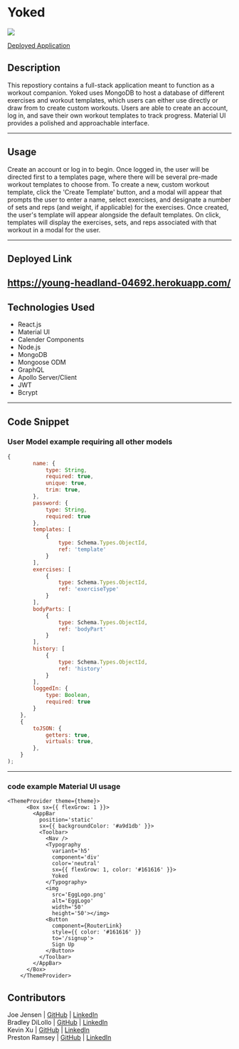 # Yoked

[![](https://img.shields.io/static/v1?label=License&message=MIT&color=<yellow>)](https://opensource.org/licenses/MIT)

[Deployed Application](https://young-headland-04692.herokuapp.com/)

## Description

This repostiory contains a full-stack application meant to function as a workout companion. Yoked uses MongoDB to host a database of different exercises and workout templates, which users can either use directly or draw from to create custom workouts. Users are able to create an account, log in, and save their own workout templates to track progress. Material UI provides a polished and approachable interface.

---

## Usage

Create an account or log in to begin. Once logged in, the user will be directed first to a templates page, where there will be several pre-made workout templates to choose from. To create a new, custom workout template, click the 'Create Template' button, and a modal will appear that prompts the user to enter a name, select exercises, and designate a number of sets and reps (and weight, if applicable) for the exercises. Once created, the user's template will appear alongside the default templates. On click, templates will display the exercises, sets, and reps associated with that workout in a modal for the user.

---

## Deployed Link

## https://young-headland-04692.herokuapp.com/

## Technologies Used

- React.js
- Material UI
- Calender Components
- Node.js
- MongoDB
- Mongoose ODM
- GraphQL
- Apollo Server/Client
- JWT
- Bcrypt

---

## Code Snippet

### User Model example requiring all other models

```JavaScript
{
        name: {
            type: String,
            required: true,
            unique: true,
            trim: true,
        },
        password: {
            type: String,
            required: true
        },
        templates: [
            {
                type: Schema.Types.ObjectId,
                ref: 'template'
            }
        ],
        exercises: [
            {
                type: Schema.Types.ObjectId,
                ref: 'exerciseType'
            }
        ],
        bodyParts: [
            {
                type: Schema.Types.ObjectId,
                ref: 'bodyPart'
            }
        ],
        history: [
            {
                type: Schema.Types.ObjectId,
                ref: 'history'
            }
        ],
        loggedIn: {
            type: Boolean,
            required: true
        }
    },
    {
        toJSON: {
            getters: true,
            virtuals: true,
        },
    }
);
```

---

### code example Material UI usage

```JSX
<ThemeProvider theme={theme}>
      <Box sx={{ flexGrow: 1 }}>
        <AppBar
          position='static'
          sx={{ backgroundColor: '#a9d1db' }}>
          <Toolbar>
            <Nav />
            <Typography
              variant='h5'
              component='div'
              color='neutral'
              sx={{ flexGrow: 1, color: '#161616' }}>
              Yoked
            </Typography>
            <img
              src='EggLogo.png'
              alt='EggLogo'
              width='50'
              height='50'></img>
            <Button
              component={RouterLink}
              style={{ color: '#161616' }}
              to='/signup'>
              Sign Up
            </Button>
          </Toolbar>
        </AppBar>
      </Box>
    </ThemeProvider>
```

## Contributors

Joe Jensen &#124; [GitHub](https://github.com/joedjensen) &#124; [LinkedIn](https://www.linkedin.com/in/joseph-jensen-5a150b91/)  
Bradley DiLollo &#124; [GitHub](https://github.com/bdilollo) &#124; [LinkedIn](https://www.linkedin.com/in/bradley-dilollo/)  
Kevin Xu &#124; [GitHub](https://github.com/KevinPXu) &#124; [LinkedIn](https://www.linkedin.com/in/kevin-xu-4672a7215/)  
Preston Ramsey &#124; [GitHub](https://github.com/PRamsey02) &#124; [LinkedIn](https://www.linkedin.com/in/preston-ramsey-354ab5244/)
